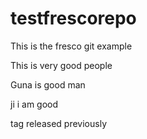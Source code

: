 # testfrescorepo


This is the fresco git example

This is very good people

Guna is good man

ji i am good

tag released previously
